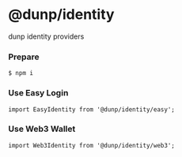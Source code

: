 # @dunp/identity
dunp identity providers

### Prepare

```
$ npm i
```

### Use Easy Login

```
import EasyIdentity from '@dunp/identity/easy';
```

### Use Web3 Wallet

```
import Web3Identity from '@dunp/identity/web3';
```

